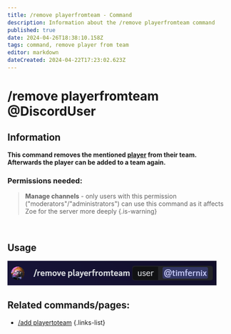 ```yaml
---
title: /remove playerfromteam - Command
description: Information about the /remove playerfromteam command
published: true
date: 2024-04-26T18:38:10.158Z
tags: command, remove player from team
editor: markdown
dateCreated: 2024-04-22T17:23:02.623Z
---
```


# /remove playerfromteam @DiscordUser
## Information
**This command removes the mentioned [player](/en/terms/player) from their team. Afterwards the player can be added to a team again.**
<br>

### Permissions needed:
>**Manage channels** - only users with this permission ("moderators"/"administrators") can use this command as it affects Zoe for the server more deeply {.is-warning}

<br>

## Usage
![](/en_/en_remove_player.png)
<br>

## Related commands/pages:
-  [/add playertoteam](/en/commands/team/addplayer)
{.links-list}